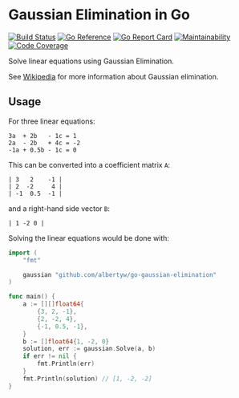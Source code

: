 # Gaussian Elimination in Go

[![Build Status](https://drone.albertyw.com/api/badges/albertyw/go-gaussian-elimination/status.svg)](https://drone.albertyw.com/albertyw/go-gaussian-elimination)
[![Go Reference](https://pkg.go.dev/badge/github.com/albertyw/reaction-pics.svg)](https://pkg.go.dev/github.com/albertyw/reaction-pics)
[![Go Report Card](https://goreportcard.com/badge/github.com/albertyw/go-gaussian-elimination)](https://goreportcard.com/report/github.com/albertyw/go-gaussian-elimination)
[![Maintainability](https://qlty.sh/gh/albertyw/projects/go-gaussian-elimination/maintainability.svg)](https://qlty.sh/gh/albertyw/projects/go-gaussian-elimination)
[![Code Coverage](https://qlty.sh/gh/albertyw/projects/go-gaussian-elimination/coverage.svg)](https://qlty.sh/gh/albertyw/projects/go-gaussian-elimination)

Solve linear equations using Gaussian Elimination.

See [Wikipedia](https://en.wikipedia.org/wiki/Gaussian_elimination) for more information about Gaussian elimination.

## Usage

For three linear equations:

```
3a  + 2b   - 1c = 1
2a  - 2b   + 4c = -2
-1a + 0.5b - 1c = 0
```

This can be converted into a coefficient matrix `A`:

```
| 3   2    -1 |
| 2  -2     4 |
| -1  0.5  -1 |
```

and a right-hand side vector `B`:

```
| 1 -2 0 |
```

Solving the linear equations would be done with:

```go
import (
    "fmt"

    gaussian "github.com/albertyw/go-gaussian-elimination"
)

func main() {
    a := [][]float64{
        {3, 2, -1},
        {2, -2, 4},
        {-1, 0.5, -1},
    }
    b := []float64{1, -2, 0}
    solution, err := gaussian.Solve(a, b)
    if err != nil {
        fmt.Println(err)
    }
    fmt.Println(solution) // [1, -2, -2]
}
```
